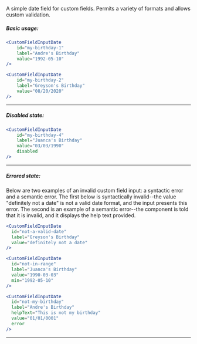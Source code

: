 A simple date field for custom fields. Permits a variety of formats and allows custom validation.

##### Basic usage:

```jsx
<CustomFieldInputDate
    id="my-birthday-1"
    label="Andre's Birthday" 
    value="1992-05-10"
/>

<CustomFieldInputDate
    id="my-birthday-2"
    label="Greyson's Birthday"
    value="08/20/2020"
/>
```
----

##### Disabled state:

```jsx
<CustomFieldInputDate
    id="my-birthday-4"
    label="Juanca's Birthday"
    value="03/03/1990" 
    disabled
/>
```
----

##### Errored state:

Below are two examples of an invalid custom field input: a syntactic error and a semantic error. The first below is
syntactically invalid--the value "definitely not a date" is not a valid date format, and the input presents this
error. The second is an example of a semantic error--the component is told that it is invalid, and it displays the help
text provided.

```jsx
<CustomFieldInputDate
  id="not-a-valid-date"
  label="Greyson's Birthday"
  value="definitely not a date"
/>

<CustomFieldInputDate
  id="not-in-range"
  label="Juanca's Birthday"
  value="1990-03-03"
  min="1992-05-10"
/>

<CustomFieldInputDate
  id="not-my-birthday"
  label="Andre's Birthday" 
  helpText="This is not my birthday"
  value="01/01/0001"
  error
/>
```
----
